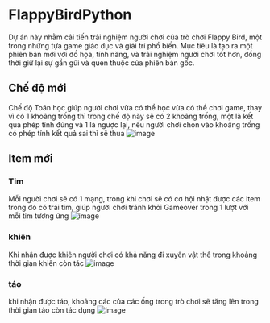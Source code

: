 # FlappyBirdPython


Dự án này nhằm cải tiến trải nghiệm người chơi của trò chơi Flappy Bird, một trong những tựa game giáo dục và giải trí phổ biến. Mục tiêu là tạo ra một phiên bản mới với đồ họa, tính năng, và trải nghiệm người chơi tốt hơn, đồng thời giữ lại sự gần gũi và quen thuộc của phiên bản gốc.

## Chế độ mới
Chế độ Toán học giúp người chơi vừa có thể học vừa có thể chơi game, thay vì có 1 khoảng trống thì trong chế độ này sẽ có 2 khoảng trống, một là kết quả phép tính đúng và 1 là ngược lại, nếu người chơi chọn vào khoảng trống có phép tính kết quả sai thì sẽ thua 
![image](https://github.com/TaiDeepTry/FlappyBirdPython/assets/93175329/3e08b1d2-410a-48ec-ae5f-e1a5f719c378)


## Item mới 

### Tim
Mỗi người chơi sẽ có 1 mạng, trong khi chơi sẽ có cơ hội nhặt được các item trong đó có trái tim, giúp người chơi tránh khỏi Gameover trong 1 lượt với mỗi tim tương ứng
![image](https://github.com/TaiDeepTry/FlappyBirdPython/assets/93175329/707e27ec-196c-4077-852b-89e53a1aee71)

### khiên
Khi nhận được khiên người chơi có khả năng đi xuyên vật thể trong khoảng thời gian khiên còn tác 
![image](https://github.com/TaiDeepTry/FlappyBirdPython/assets/93175329/7c993ca7-ac35-4463-b66a-6a2031e78217)

### táo
khi nhận được táo, khoảng các của các ống trong trò chơi sẽ tăng lên trong thời gian táo còn tác dụng
![image](https://github.com/TaiDeepTry/FlappyBirdPython/assets/93175329/498eced9-d288-4f3d-9fc0-8b597a402d66)
